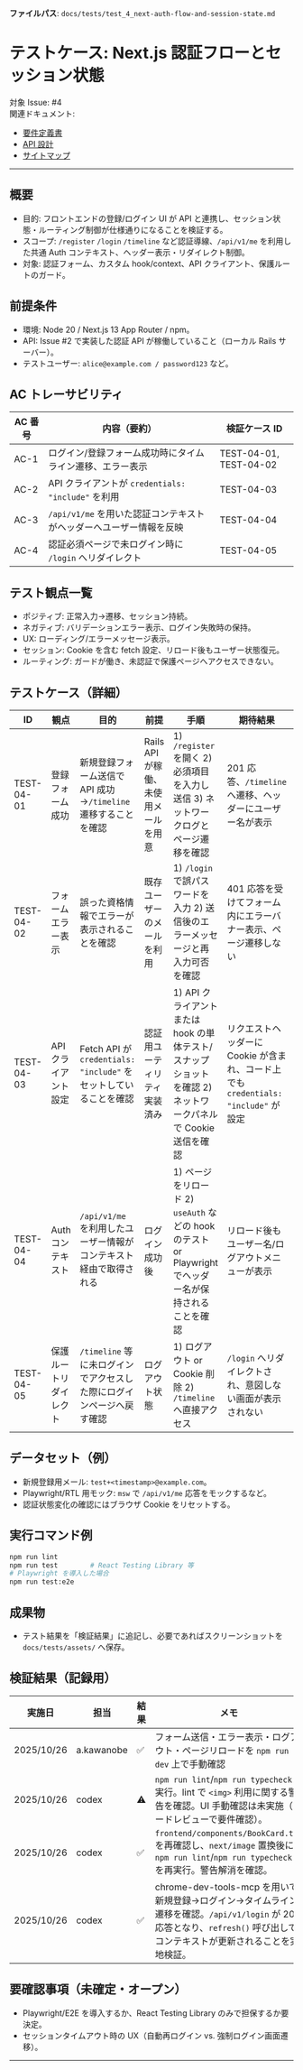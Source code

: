 **ファイルパス**: `docs/tests/test_4_next-auth-flow-and-session-state.md`

# テストケース: Next.js 認証フローとセッション状態

対象 Issue: #4  
関連ドキュメント:

- [要件定義書](../01_requirements.md)
- [API 設計](../04_api.md)
- [サイトマップ](../05_sitemap.md)

---

## 概要

- 目的: フロントエンドの登録/ログイン UI が API と連携し、セッション状態・ルーティング制御が仕様通りになることを検証する。
- スコープ: `/register` `/login` `/timeline` など認証導線、`/api/v1/me` を利用した共通 Auth コンテキスト、ヘッダー表示・リダイレクト制御。
- 対象: 認証フォーム、カスタム hook/context、API クライアント、保護ルートのガード。

## 前提条件

- 環境: Node 20 / Next.js 13 App Router / npm。
- API: Issue #2 で実装した認証 API が稼働していること（ローカル Rails サーバー）。
- テストユーザー: `alice@example.com / password123` など。

## AC トレーサビリティ

| AC 番号 | 内容（要約）                                                                     | 検証ケース ID                |
| ------- | -------------------------------------------------------------------------------- | ---------------------------- |
| AC-1    | ログイン/登録フォーム成功時にタイムライン遷移、エラー表示                         | TEST-04-01, TEST-04-02       |
| AC-2    | API クライアントが `credentials: "include"` を利用                                | TEST-04-03                   |
| AC-3    | `/api/v1/me` を用いた認証コンテキストがヘッダーへユーザー情報を反映              | TEST-04-04                   |
| AC-4    | 認証必須ページで未ログイン時に `/login` へリダイレクト                            | TEST-04-05                   |

## テスト観点一覧

- ポジティブ: 正常入力→遷移、セッション持続。
- ネガティブ: バリデーションエラー表示、ログイン失敗時の保持。
- UX: ローディング/エラーメッセージ表示。
- セッション: Cookie を含む fetch 設定、リロード後もユーザー状態復元。
- ルーティング: ガードが働き、未認証で保護ページへアクセスできない。

## テストケース（詳細）

| ID         | 観点                     | 目的                                                                 | 前提                                   | 手順                                                                                                                                               | 期待結果                                                                                                 | AC   |
| ---------- | ------------------------ | -------------------------------------------------------------------- | -------------------------------------- | -------------------------------------------------------------------------------------------------------------------------------------------------- | -------------------------------------------------------------------------------------------------------- | ---- |
| TEST-04-01 | 登録フォーム成功         | 新規登録フォーム送信で API 成功→`/timeline` 遷移することを確認       | Rails API が稼働、未使用メールを用意   | 1) `/register` を開く 2) 必須項目を入力し送信 3) ネットワークログとページ遷移を確認                                                                | 201 応答、`/timeline` へ遷移、ヘッダーにユーザー名が表示                                                | AC-1 |
| TEST-04-02 | フォームエラー表示       | 誤った資格情報でエラーが表示されることを確認                         | 既存ユーザーのメールを利用             | 1) `/login` で誤パスワードを入力 2) 送信後のエラーメッセージと再入力可否を確認                                                                    | 401 応答を受けてフォーム内にエラーバナー表示、ページ遷移しない                                          | AC-1 |
| TEST-04-03 | API クライアント設定     | Fetch API が `credentials: "include"` をセットしていることを確認     | 認証用ユーティリティ実装済み           | 1) API クライアントまたは hook の単体テスト/スナップショットを確認 2) ネットワークパネルで Cookie 送信を確認                                     | リクエストヘッダーに Cookie が含まれ、コード上でも `credentials: "include"` が設定                      | AC-2 |
| TEST-04-04 | Auth コンテキスト        | `/api/v1/me` を利用したユーザー情報がコンテキスト経由で取得される    | ログイン成功後                          | 1) ページをリロード 2) `useAuth` などの hook のテスト or Playwright でヘッダー名が保持されることを確認                                           | リロード後もユーザー名/ログアウトメニューが表示                                                         | AC-3 |
| TEST-04-05 | 保護ルートリダイレクト   | `/timeline` 等に未ログインでアクセスした際にログインページへ戻す確認 | ログアウト状態                          | 1) ログアウト or Cookie 削除 2) `/timeline` へ直接アクセス                                                                                          | `/login` へリダイレクトされ、意図しない画面が表示されない                                               | AC-4 |

## データセット（例）

- 新規登録用メール: `test+<timestamp>@example.com`。
- Playwright/RTL 用モック: `msw` で `/api/v1/me` 応答をモックするなど。
- 認証状態変化の確認にはブラウザ Cookie をリセットする。

## 実行コマンド例

```bash
npm run lint
npm run test        # React Testing Library 等
# Playwright を導入した場合
npm run test:e2e
```

## 成果物

- テスト結果を「検証結果」に追記し、必要であればスクリーンショットを `docs/tests/assets/` へ保存。

## 検証結果（記録用）

| 実施日     | 担当      | 結果 | メモ |
| ---------- | --------- | ---- | ---- |
| 2025/10/26 | a.kawanobe | ✅   | フォーム送信・エラー表示・ログアウト・ページリロードを `npm run dev` 上で手動確認 |
| 2025/10/26 | codex      | ⚠️   | `npm run lint`/`npm run typecheck` 実行。lint で `<img>` 利用に関する警告を確認。UI 手動確認は未実施（コードレビューで要件確認）。 |
| 2025/10/26 | codex      | ✅   | `frontend/components/BookCard.tsx` を再確認し、`next/image` 置換後に `npm run lint`/`npm run typecheck` を再実行。警告解消を確認。 |
| 2025/10/26 | codex      | ✅   | chrome-dev-tools-mcp を用いて新規登録→ログイン→タイムライン遷移を確認。`/api/v1/login` が 200 応答となり、`refresh()` 呼び出しでコンテキストが更新されることを実地検証。 |

## 要確認事項（未確定・オープン）

- Playwright/E2E を導入するか、React Testing Library のみで担保するか要決定。
- セッションタイムアウト時の UX（自動再ログイン vs. 強制ログイン画面遷移）。

---
